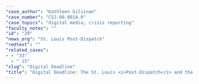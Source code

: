```yaml
---
"case_author": "Kathleen Gilsinan"
"case_number": "CSJ-09-0014.0"
"case_topics": "digital media; crisis reporting"
"faculty_notes": ""
"id": "29"
"news_org": "St. Louis Post-Dispatch"
"redtext": ""
"related_cases":
- - "33"
  - " 15"
"slug": "Digital Deadline"
"title": "Digital Deadline: The St. Louis <i>Post-Dispatch</i> and the Kirkwood Shooting"
---
```

